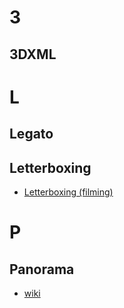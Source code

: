 
# 3
## 3DXML


# L
## Legato
## Letterboxing
- [Letterboxing (filming)](https://en.wikipedia.org/wiki/Letterboxing_(filming))

# P
## Panorama
- [wiki](https://en.wikipedia.org/wiki/Panorama)